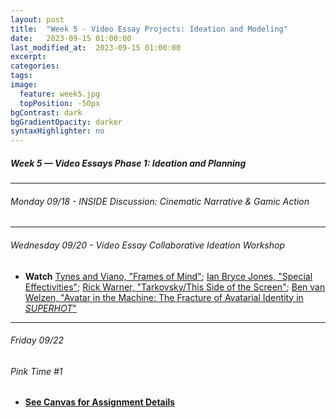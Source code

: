 ```yaml
---
layout: post
title:  "Week 5 - Video Essay Projects: Ideation and Modeling"
date:   2023-09-15 01:00:00
last_modified_at:  2023-09-15 01:00:00
excerpt: 
categories: 
tags: 
image:
  feature: week5.jpg
  topPosition: -50px
bgContrast: dark
bgGradientOpacity: darker
syntaxHighlighter: no
---
```

##### **Week 5 — Video Essays Phase 1: Ideation and Planning**

---

###### Monday 09/18 - *INSIDE* Discussion: Cinematic Narrative & Gamic Action

---

###### Wednesday 09/20 - Video Essay Collaborative Ideation Workshop
- **Watch** [Tynes and Viano, "Frames of Mind"](http://mediacommons.org/intransition/2015/03/12/frames-mind); [Ian Bryce Jones, "Special Effectivities"](http://mediacommons.org/intransition/special-effectivities?fbclid=IwAR2aBlrkkFzZAPgPf8jA3FKC-NAIRcprhQKzVYpRAbz9HLfvwq5mHWywfuA); [Rick Warner, "Tarkovsky/This Side of the Screen"](https://vimeo.com/205626288); [Ben van Welzen, "Avatar in the Machine: The Fracture of Avatarial Identity in *SUPERHOT*"](https://uncch.instructure.com/courses/33866/discussion_topics/230654)

---

###### Friday 09/22

###### *Pink Time #1*
- [**See Canvas for Assignment Details**](https://uncch.instructure.com/courses/33866/assignments/279932)